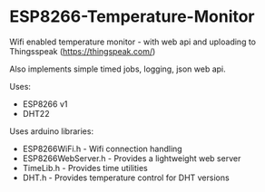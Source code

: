 # ESP8266-Temperature-Monitor
Wifi enabled temperature monitor - with web api and uploading to Thingsspeak (https://thingspeak.com/)

Also implements simple timed jobs, logging, json web api.

Uses:
- ESP8266 v1
- DHT22

Uses arduino libraries:
  - ESP8266WiFi.h - Wifi connection handling
  - ESP8266WebServer.h - Provides a lightweight web server
  - TimeLib.h - Provides time utilities
  - DHT.h - Provides temperature control for DHT versions


